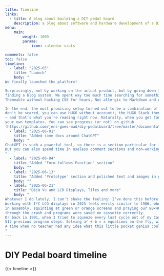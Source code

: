```yaml
---
title: Timeline
links:
  - title: A blog about building a DIY pedal board
    description: a blog about software and hardware development of a DIY pedal board and here is the timeline
menu:
    main: 
        weight: 1000
        params:
            icon: calendar-stats

comments: false
toc: false
timeline:
  - label: "2025-05"
    title: "Launch"
    body: "
We finally launched the platform!

Surprisingly, not by working on the actual product, but by going down the wonderfully inefficient rabbit hole of
finding a blog system. We spent way too much time searching for something that was: Easy to use,
Themeable without hacking CSS for hours, Not allergic to Markdown and didn’t look like it was built in 2003

In the end, the most promising setup turned out to be a combination of Docker, HUGO (https://gohugo.io/
don't be scared, you can use HUGO without account), the HUGO Stack theme (https://github.com/CaiJimmy/hugo-theme-stack)
— and that’s what you’re reading right now. Naturally, when you get familiar with such a system you start to develop
your own templates. You can see progress (or not) on github
(https://github.com/jens-goes-mad/diy-pedalboard/tree/master/documentation-web-hugo-stack-theme)"
  - label: "2025-06-01"
    title: "Added some docs around ChatGPT"
    body: "
ChatGPT is such a powerful tool, so there is a section particular for [ChatGPT](/chatgpt) demonstrating usage and results.
But you can also spend time in useless comment sections and non-working iframes from cusdis (https://cusdis.com)
"
  - label: "2025-06-04"
    title: "Added 'Form follows Function' section"
    body: ""
  - label: "2025-06-13"
    title: "Added 'Prototype' section and polished text and images in general"
    body: ""
  - label: "2025-06-21"
    title: "Déjà Vu and LCD Displays, Tiles and more"
    body: "
Whatever I do lately, I can’t shake the feeling: I’ve done this before. 
Working with I²C LCD displays in 2025 feels eerily similar to 1986, when we hacked together our first games
in assembly, squinting at green or orange screens and praying our 80×40 character displays would hold steady
through the crash and programs were saved on cassette correctly. 
Or back in 1991, when I tried to squeeze every last cycle out of my Casio FX-602P — my first programmable calculator.
512 precious program steps. Solving a² + b = x equations on the fly, with hardware over-clocking.
A time when no teacher had any idea what this little pocket genius could actually do.
"
---
```


# DIY Pedal board timeline

{{< timeline >}}
